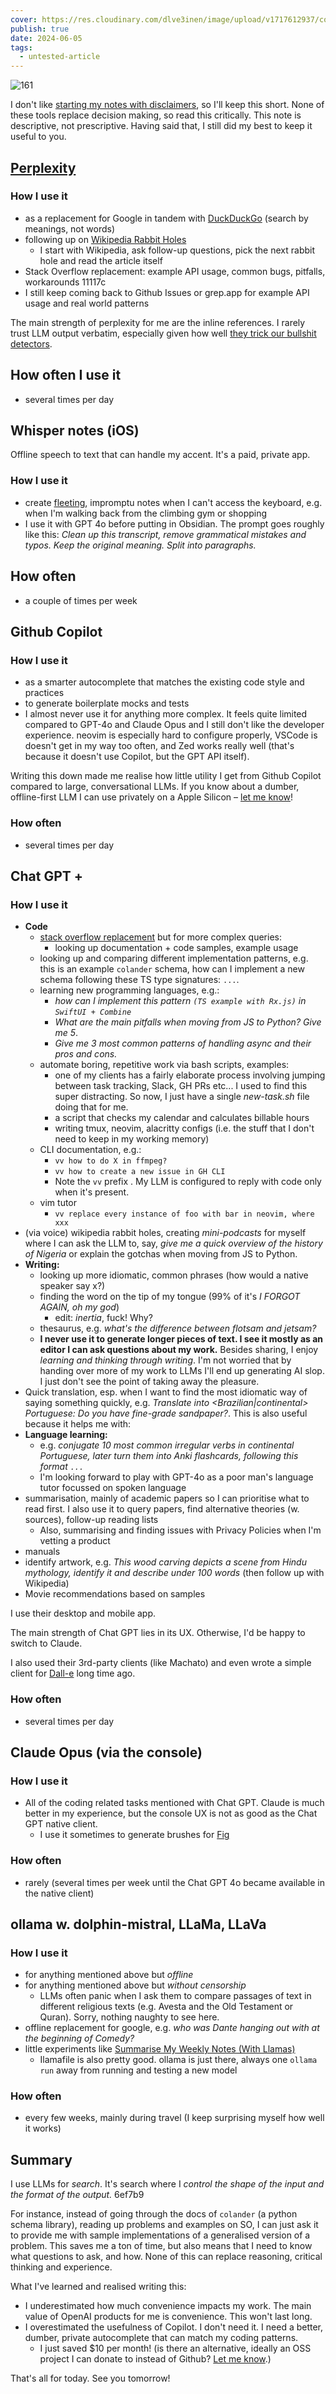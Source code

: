 ```yaml
---
cover: https://res.cloudinary.com/dlve3inen/image/upload/v1717612937/cover-ai-tools_mft8eq.png
publish: true
date: 2024-06-05
tags:
  - untested-article
---
```

![161](black-snake.webp)


I don't like [starting my notes with disclaimers](<../Disclaimer>), so I'll keep this short. None of these tools replace decision making, so read this critically. This note is descriptive, not prescriptive. Having said that, I still did my best to keep it useful to you.

## [Perplexity](https://www.perplexity.ai)

### How I use it

- as a replacement for Google in tandem with [DuckDuckGo](https://duckduckgo.com/) (search by meanings, not words)
- following up on [Wikipedia Rabbit Holes](<../Wikipedia Rabbit Holes>) 
	- I start with Wikipedia, ask follow-up questions, pick the next rabbit hole and read the article itself  
- Stack Overflow replacement: example API usage, common bugs, pitfalls, workarounds <span id="11117c" class="link-marker">11117c</span>
- I still keep coming back to Github Issues or grep.app for example API usage and real world patterns

The main strength of perplexity for me are the inline references. I rarely trust LLM output verbatim, especially given how well [they trick our bullshit detectors](https://tidings.potato.horse/about).

## How often I use it

- several times per day

## Whisper notes (iOS)

Offline speech to text that can handle my accent. It's a paid, private app.

### How I use it

- create [fleeting](<../Fleeting Notes>), impromptu notes when I can't access the keyboard, e.g. when I'm walking back from the climbing gym or shopping
- I use it with GPT 4o before putting in Obsidian. The prompt goes roughly like this: *Clean up this transcript, remove grammatical mistakes and typos. Keep the original meaning. Split into paragraphs.*

## How often
 
- a couple of times per week

## Github Copilot

### How I use it

- as a smarter autocomplete that matches the existing code style and practices
- to generate boilerplate mocks and tests
- I almost never use it for anything more complex. It feels quite limited compared to GPT-4o and Claude Opus and I still don't like the developer experience. neovim is especially hard to configure properly, VSCode is doesn't get in my way too often, and Zed works really well (that's because it doesn't use Copilot, but the GPT API itself).

Writing this down made me realise how little utility I get from Github Copilot compared to large, conversational LLMs. If you know about a dumber, offline-first LLM I can use privately on a Apple Silicon – [let me know](mailto:hello@sonnet.io)! 

### How often

- several times per day 

## Chat GPT +

### How I use it
- **Code**
	-  [stack overflow replacement](<#^11117c>) but for more complex queries:
		- looking up documentation + code samples, example usage 
	- looking up and comparing different implementation patterns, e.g. this is an example `colander` schema, how can I implement a new schema following these TS type signatures: `...`.
	- learning new programming languages, e.g.:
		- *how can I implement this pattern `(TS example with Rx.js)` in `SwiftUI + Combine`*
		- *What are the main pitfalls when moving from JS to Python? Give me 5*.  
		- *Give me 3 most common patterns of handling async and their pros and cons.*
	- automate boring, repetitive work via bash scripts, examples:
		- one of my clients has a fairly elaborate process involving jumping between task tracking, Slack, GH PRs etc... I used to find this super distracting. So now, I just have a single *new-task.sh* file doing that for me. 
		- a script that checks my calendar and calculates billable hours
		- writing tmux, neovim, alacritty configs (i.e. the stuff that I don't need to keep in my working memory)
	- CLI documentation, e.g.:
		- `vv how to do X in ffmpeg?`
		- `vv how to create a new issue in GH CLI`
		- Note the `vv` prefix . My LLM is configured to reply with code only when it's present.
	- vim tutor
		- `vv replace every instance of foo with bar in neovim, where xxx`
- (via voice) wikipedia rabbit holes, creating *mini-podcasts* for myself where I can ask the LLM to, say, *give me a quick overview of the history of Nigeria* or explain the gotchas when moving from JS to Python.
- **Writing:**
	- looking up more idiomatic, common phrases (how would a native speaker say x?)
	- finding the word on the tip of my tongue (99% of it's *I FORGOT AGAIN, oh my god*)
		- edit: *inertia*, fuck! Why?
	- thesaurus, e.g. *what's the difference between flotsam and jetsam?*
	- **I never use it to generate longer pieces of text. I see it mostly as an editor I can ask questions about my work.**  Besides sharing, I enjoy *learning and thinking through writing*. I'm not worried that by handing over more of my work to LLMs I'll end up generating AI slop. I just don't see the point of taking away the pleasure.
- Quick translation, esp. when I want to find the most idiomatic way of saying something quickly, e.g. *Translate into <Brazilian|continental> Portuguese: Do you have fine-grade sandpaper?*. This is also useful because it helps me with:
- **Language learning:**
	- e.g. *conjugate 10 most common irregular verbs in continental Portuguese, later turn them into Anki flashcards, following this format `...`*
	- I'm looking forward to play with GPT-4o as a poor man's language tutor focussed on spoken language
- summarisation, mainly of academic papers so I can prioritise what to read first. I also use it to query papers, find alternative theories (w. sources), follow-up reading lists
	- Also, summarising and finding issues with Privacy Policies when I'm vetting a product
- manuals
- identify artwork, e.g. *This wood carving depicts a scene from Hindu mythology, identify it and describe under 100 words* (then follow up with Wikipedia)
- Movie recommendations based on samples

I use their desktop and mobile app.

The main strength of Chat GPT lies in its UX. Otherwise, I'd be happy to switch to Claude.

I also used their 3rd-party clients (like Machato) and even wrote a simple client for [Dall-e](https://sonnet.io/projects#:~:text=Dall%2De%20UI%20Cheap%20Bastard%20Edition%E2%84%A2) long time ago.

### How often

- several times per day

## Claude Opus (via the console)

### How I use it

- All of the coding related tasks mentioned with Chat GPT. Claude is much better in my experience, but the console UX is not as good as the Chat GPT native client.
	- I use it sometimes to generate brushes for [Fig](https://fig.sonnet.io) 

### How often

- rarely (several times per week until the Chat GPT 4o became available in the native client)

## ollama w. dolphin-mistral, LLaMa, LLaVa

### How I use it

- for anything mentioned above but *offline*
- for anything mentioned above but *without censorship*
	- LLMs often panic when I ask them to compare passages of text in different religious texts (e.g. Avesta and the Old Testament or Quran). Sorry, nothing naughty to see here.
- offline replacement for google, e.g. *who was Dante hanging out with at the beginning of Comedy?*
- little experiments like [Summarise My Weekly Notes (With Llamas)](<../Summarise My Weekly Notes (With Llamas)>)
	- Ilamafile is also pretty good. ollama is just there, always one `ollama run` away from running and testing a new model

### How often

- every few weeks, mainly during travel (I keep surprising myself how well it works)


## Summary

I use LLMs for *search*. It's search where I *control the shape of the input and the format of the output.*  <span id="6ef7b9" class="link-marker">6ef7b9</span>

For instance, instead of going through the docs of `colander` (a python schema library), reading up problems and examples on SO, I can just ask it to provide me with sample implementations of a generalised version of a problem. This saves me a ton of time, but also means that I need to know what questions to ask, and how. None of this can replace reasoning, critical thinking and experience.

What I've learned and realised writing this:

- I underestimated how much convenience impacts my work. The main value of OpenAI products for me is convenience. This won't last long.
- I overestimated the usefulness of Copilot. I don't need it. I need a better, dumber, private autocomplete that can match my coding patterns. 
	- I just saved $10 per month! (is there an alternative, ideally an OSS project I can donate to instead of Github? [Let me know](mailto:hello@sonnet.io).)


That's all for today. See you tomorrow!
